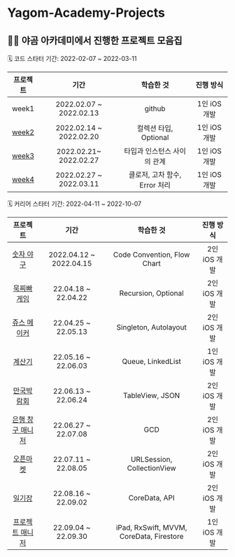 # Yagom-Academy-Projects

## 👩‍🏫 야곰 아카데미에서 진행한 프로젝트 모음집 

🗓️ 코드 스타터 기간: 2022-02-07 ~ 2022-03-11

| 프로젝트  | 기간 | 학습한 것 | 진행 방식 |
|:-:|:-:|:-:|:-:|
| week1	| 2022.02.07 ~ 2022.02.13	| github | 1인 iOS 개발 |
| [week2](https://github.com/yeeton37/swift-starter-week1/tree/3_yeeton) |	2022.02.14 ~ 2022.02.20 |	컬렉션 타입, Optional |	1인 iOS 개발 |
| [week3](https://github.com/yeeton37/swift-starter-week2/tree/3_yeeton) |	2022.02.21~ 2022.02.27 |	타입과 인스턴스 사이의 관계	| 1인 iOS 개발 |
| [week4](https://github.com/yeeton37/swift-starter-week3/tree/3_yeeton)	| 2022.02.27 ~ 2022.03.11	| 클로저, 고차 함수, Error 처리 | 1인 iOS 개발 |

🗓️ 커리어 스타터 기간: 2022-04-11 ~ 2022-10-07

| 프로젝트  | 기간 | 학습한 것 | 진행 방식 |
|:-:|:-:|:-:|:-:|
|  [숫자 야구](https://github.com/yeeton37/ios-number-baseball) |	2022.04.12 ~ 2022.04.15 |	Code Convention, Flow Chart |	2인 iOS 개발 |
|  [묵찌빠 게임](https://github.com/yeeton37/ios-rock-paper-scissors/tree/ic_6_groot) |	22.04.18 ~ 22.04.22 |	Recursion, Optional	| 2인 iOS 개발 |
|  [쥬스 메이커](https://github.com/Hugh-github/ios-juice-maker/tree/step03)	| 22.04.25 ~ 22.05.13	| Singleton, Autolayout	| 2인 iOS 개발 |
|  [계산기](https://github.com/yeeton37/ios-calculator-app/tree/step3-yeton)	| 22.05.16 ~ 22.06.03	| Queue, LinkedList	| 1인 iOS 개발 | 
|  [만국박람회](https://github.com/yeeton37/ios-exposition-universelle/tree/step3)	| 22.06.13 ~ 22.06.24	| TableView, JSON	| 2인 iOS 개발|
|  [은행 창구 매니저](https://github.com/wongbingg/ios-bank-manager/tree/test-code/step4_wongbing)	| 22.06.27 ~ 22.07.08 | 	GCD	| 2인 iOS 개발 |
|  [오픈마켓](https://github.com/minsson/ios-open-market)  | 	22.07.11 ~ 22.08.05 |	URLSession, CollectionView	| 2인 iOS 개발 |
|  [일기장](https://github.com/yeeton37/ios-diary/tree/feature/step2-2) |	22.08.16 ~ 22.09.02	| CoreData, API | 	2인 iOS 개발 |
|  [프로젝트 매니저](https://github.com/yagom-academy/ios-project-manager/tree/ic_6_yeton)	| 22.09.04 ~ 22.09.30	 | iPad, RxSwift, MVVM, CoreData, Firestore	| 1인 iOS 개발 |
